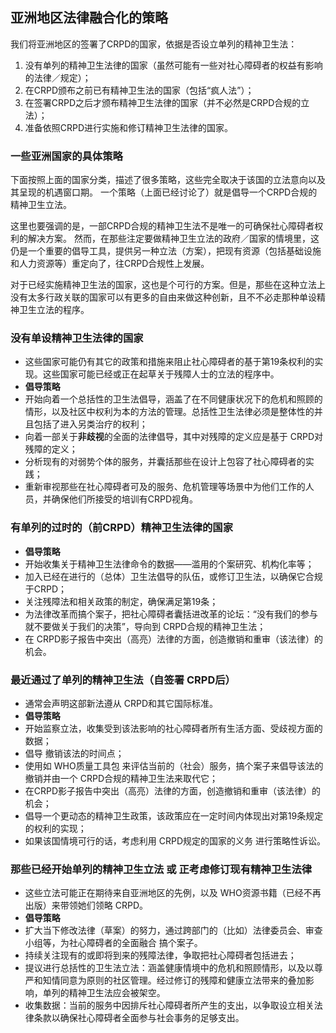 ## 亚洲地区法律融合化的策略
我们将亚洲地区的签署了CRPD的国家，依据是否设立单列的精神卫生法：

1. 没有单列的精神卫生法律的国家（虽然可能有一些对社心障碍者的权益有影响的法律／规定）；
2. 在CRPD颁布之前已有精神卫生法的国家（包括“疯人法”）；
3. 在签署CRPD之后才颁布精神卫生法律的国家（并不必然是CRPD合规的立法）；
4. 准备依照CRPD进行实施和修订精神卫生法律的国家。

### 一些亚洲国家的具体策略

下面按照上面的国家分类，描述了很多策略，这些完全取决于该国的立法意向以及其呈现的机遇窗口期。 一个策略（上面已经讨论了）就是倡导一个CRPD合规的精神卫生立法。

这里也要强调的是，一部CRPD合规的精神卫生法不是唯一的可确保社心障碍者权利的解决方案。 然而，在那些注定要做精神卫生立法的政府／国家的情境里，这仍是一个重要的倡导工具，提供另一种立法（方案），把现有资源（包括基础设施和人力资源等）重定向了，往CRPD合规性上发展。

对于已经实施精神卫生法的国家，这也是个可行的方案。但是，那些在这种立法上没有太多行政关联的国家可以有更多的自由来做这种创新，且不不必走那种单设精神卫生立法的程序。

### 没有单设精神卫生法律的国家
- 这些国家可能仍有其它的政策和措施来阻止社心障碍者的基于第19条权利的实现。这些国家可能已经或正在起草关于残障人士的立法的程序中。
- **倡导策略**
- 开始向着一个总括性的卫生法倡导，涵盖了在不同健康状况下的危机和照顾的情形，以及社区中权利为本的方法的管理。总括性卫生法律必须是整体性的并且包括了进入另类治疗的权利；
- 向着一部关于**非歧视**的全面的法律倡导，其中对残障的定义应是基于 CRPD对残障的定义；
- 分析现有的对弱势个体的服务，并囊括那些在设计上包容了社心障碍者的实践；
- 重新审视那些在社心障碍者可及的服务、危机管理等场景中为他们工作的人员，并确保他们所接受的培训有CRPD视角。


### 有单列的过时的（前CRPD）精神卫生法律的国家
- **倡导策略**
- 开始收集关于精神卫生法律命令的数据——滥用的个案研究、机构化率等；
- 加入已经在进行的（总体）卫生法倡导的队伍，或修订卫生法，以确保它合规于CRPD；
- 关注残障法和相关政策的制定，确保满足第19条；
- 为法律改革而搞个案子，把社心障碍者囊括进改革的论坛：“没有我们的参与就不要做关于我们的决策”，导向到 CRPD合规的精神卫生法；
- 在 CRPD影子报告中突出（高亮）法律的方面，创造撤销和重审（该法律）的机会。


### 最近通过了单列的精神卫生法（自签署 CRPD后）
- 通常会声明这部新法遵从 CRPD和其它国际标准。
- **倡导策略**
- 开始监察立法，收集受到该法影响的社心障碍者所有生活方面、受歧视方面的数据；
- 倡导 撤销该法的时间点；
- 使用如 WHO质量工具包 来评估当前的（社会）服务，搞个案子来倡导该法的撤销并由一个 CRPD合规的精神卫生法来取代它；
- 在CRPD影子报告中突出（高亮）法律的方面，创造撤销和重审（该法律）的机会；
- 倡导一个更动态的精神卫生政策，该政策应在一定时间内体现出对第19条规定的权利的实现；
- 如果该国情境可行的话，考虑利用 CRPD规定的国家的义务 进行策略性诉讼。


### 那些已经开始单列的精神卫生立法 或 正考虑修订现有精神卫生法律
- 这些立法可能正在期待来自亚洲地区的先例，以及 WHO资源书籍（已经不再出版）来带领她们领略 CRPD。
- **倡导策略**
- 扩大当下修改法律（草案）的努力，通过跨部门的（比如）法律委员会、审查小组等，为社心障碍者的全面融合 搞个案子。
- 持续关注现有的或即将到来的残障法律，争取把社心障碍者包括进去；
- 提议进行总括性的卫生法立法：涵盖健康情境中的危机和照顾情形，以及以尊严和知情同意为原则的社区管理。经过修订的残障和健康立法带来的叠加影响，单列的精神卫生法应会被架空。
- 收集数据：当前的服务中因排斥社心障碍者所产生的支出，以争取设立相关法律条款以确保社心障碍者全面参与社会事务的足够支出。

